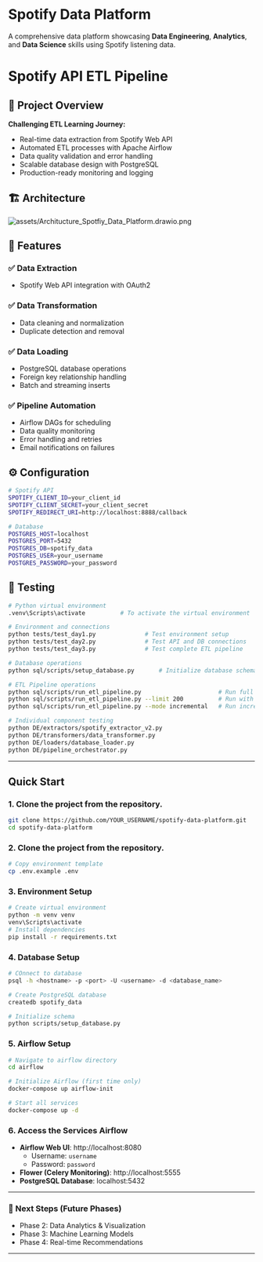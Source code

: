 # Spotify Data Platform

A comprehensive data platform showcasing **Data Engineering**, **Analytics**, and **Data Science** skills using Spotify listening data.

# Spotify API ETL Pipeline
## 🎯 Project Overview

**Challenging ETL Learning Journey:**
- Real-time data extraction from Spotify Web API  
- Automated ETL processes with Apache Airflow
- Data quality validation and error handling
- Scalable database design with PostgreSQL
- Production-ready monitoring and logging

## 🏗️ Architecture
![assets/Architucture_Spotfiy_Data_Platform.drawio.png](https://github.com/AnzFarhan/spotify-data-platform/blob/ef07643d0da9f1206dfac6a34cbc39c3f3f067c6/assets/Architucture_Spotfiy_Data_Platform.drawio.png)

## 🚀 Features
### ✅ Data Extraction
- Spotify Web API integration with OAuth2
### ✅ Data Transformation
- Data cleaning and normalization 
- Duplicate detection and removal
### ✅ Data Loading
- PostgreSQL database operations
- Foreign key relationship handling
- Batch and streaming inserts
### ✅ Pipeline Automation
- Airflow DAGs for scheduling
- Data quality monitoring
- Error handling and retries
- Email notifications on failures

## ⚙️ Configuration
```bash
# Spotify API
SPOTIFY_CLIENT_ID=your_client_id
SPOTIFY_CLIENT_SECRET=your_client_secret
SPOTIFY_REDIRECT_URI=http://localhost:8888/callback
```
```bash
# Database
POSTGRES_HOST=localhost
POSTGRES_PORT=5432
POSTGRES_DB=spotify_data
POSTGRES_USER=your_username
POSTGRES_PASSWORD=your_password
```
## 🧪 Testing
```bash
# Python virtual environment
.venv\Scripts\activate          # To activate the virtual environment
```
```bash
# Environment and connections
python tests/test_day1.py              # Test environment setup
python tests/test_day2.py              # Test API and DB connections  
python tests/test_day3.py              # Test complete ETL pipeline
```
```bash
# Database operations
python sql/scripts/setup_database.py       # Initialize database schema
```
```bash
# ETL Pipeline operations
python sql/scripts/run_etl_pipeline.py                      # Run full pipeline (50 tracks)
python sql/scripts/run_etl_pipeline.py --limit 200          # Run with more tracks
python sql/scripts/run_etl_pipeline.py --mode incremental   # Run incremental update
```
```bash
# Individual component testing
python DE/extractors/spotify_extractor_v2.py
python DE/transformers/data_transformer.py
python DE/loaders/database_loader.py
python DE/pipeline_orchestrator.py
```
*********************************************************************************************
## Quick Start 
### 1. Clone the project from the repository.
```bash
git clone https://github.com/YOUR_USERNAME/spotify-data-platform.git
cd spotify-data-platform
```
### 2. Clone the project from the repository.
```bash
# Copy environment template
cp .env.example .env
```
### 3. Environment Setup
```bash
# Create virtual environment
python -m venv venv
venv\Scripts\activate
# Install dependencies
pip install -r requirements.txt
```
### 4. Database Setup
```bash
# COnnect to database 
psql -h <hostname> -p <port> -U <username> -d <database_name>
```
```bash
# Create PostgreSQL database
createdb spotify_data
```
```bash
# Initialize schema
python scripts/setup_database.py
```
### 5. Airflow Setup 
```bash
# Navigate to airflow directory  
cd airflow
```
```bash
# Initialize Airflow (first time only)
docker-compose up airflow-init
```
```bash
# Start all services
docker-compose up -d
```
### 6. **Access the Services Airflow**
- **Airflow Web UI**: http://localhost:8080
  - Username: `username` 
  - Password: `password`
- **Flower (Celery Monitoring)**: http://localhost:5555
- **PostgreSQL Database**: localhost:5432

*********************************************************************************************
### 🎯 Next Steps (Future Phases)
- Phase 2: Data Analytics & Visualization
- Phase 3: Machine Learning Models  
- Phase 4: Real-time Recommendations

*********************************************************************************************